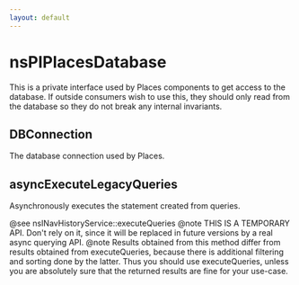 ```yaml
---
layout: default
---
```


# nsPIPlacesDatabase #

This is a private interface used by Places components to get access to the
database.  If outside consumers wish to use this, they should only read from
the database so they do not break any internal invariants.


## DBConnection ##

The database connection used by Places.


## asyncExecuteLegacyQueries ##

Asynchronously executes the statement created from queries.

@see nsINavHistoryService::executeQueries
@note THIS IS A TEMPORARY API.  Don't rely on it, since it will be replaced
      in future versions by a real async querying API.
@note Results obtained from this method differ from results obtained from
      executeQueries, because there is additional filtering and sorting
      done by the latter.  Thus you should use executeQueries, unless you
      are absolutely sure that the returned results are fine for
      your use-case.

